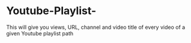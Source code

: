 # Youtube-Playlist-
This will give you views, URL, channel and video title of every video of a given Youtube playlist path

